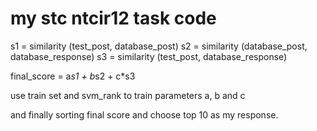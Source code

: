 # my stc ntcir12 task code

s1 = similarity (test_post, database_post)
s2 = similarity (database_post, database_response)
s3 = similarity (test_post, database_response)

final_score = a*s1 + b*s2 + c*s3

use train set and svm_rank to train parameters a, b and c

and finally sorting final score and choose top 10 as my response.
